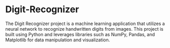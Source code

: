 # Digit-Recognizer
The Digit Recognizer project is a machine learning application that utilizes a neural network to recognize handwritten digits from images. This project is built using Python and leverages libraries such as NumPy, Pandas, and Matplotlib for data manipulation and visualization.
